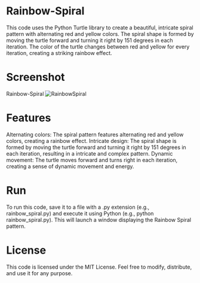 # Rainbow-Spiral

This code uses the Python Turtle library to create a beautiful, intricate spiral pattern with alternating red and yellow colors. The spiral shape is formed by moving the turtle forward and turning it right by 151 degrees in each iteration. The color of the turtle changes between red and yellow for every iteration, creating a striking rainbow effect.

# Screenshot

Rainbow-Spiral
![RainbowSpiral](https://github.com/user-attachments/assets/471add19-4649-4b4b-8482-f62ccbcd4f99)



# Features
Alternating colors: The spiral pattern features alternating red and yellow colors, creating a rainbow effect.
Intricate design: The spiral shape is formed by moving the turtle forward and turning it right by 151 degrees in each iteration, resulting in a intricate and complex pattern.
Dynamic movement: The turtle moves forward and turns right in each iteration, creating a sense of dynamic movement and energy.


# Run
To run this code, save it to a file with a .py extension (e.g., rainbow_spiral.py) and execute it using Python (e.g., python rainbow_spiral.py). This will launch a window displaying the Rainbow Spiral pattern.

# License
This code is licensed under the MIT License. Feel free to modify, distribute, and use it for any purpose.


